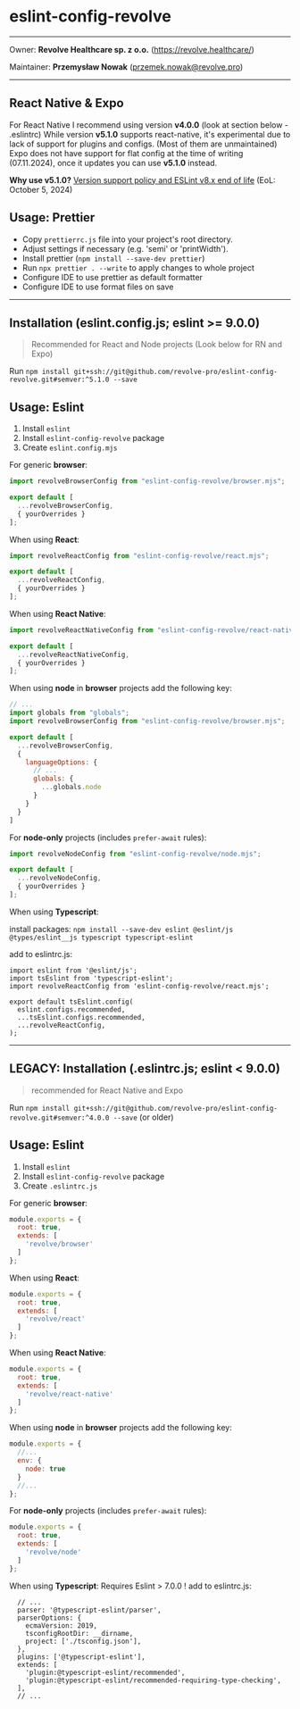 # eslint-config-revolve

---

Owner: **Revolve Healthcare sp. z o.o.** (<https://revolve.healthcare/>)

Maintainer: **Przemysław Nowak** (<przemek.nowak@revolve.pro>)

---

## React Native & Expo

For React Native I recommend using version **v4.0.0** (look at section below - .eslintrc)
While version **v5.1.0** supports react-native, it's experimental due to lack of support for plugins and configs. (Most of them are unmaintained)
Expo does not have support for flat config at the time of writing (07.11.2024), once it updates you can use **v5.1.0** instead.

**Why use v5.1.0?** [Version support policy and ESLint v8.x end of life](https://eslint.org/blog/2024/09/eslint-v8-eol-version-support/) (EoL: October 5, 2024)

## Usage: Prettier

- Copy `prettierrc.js` file into your project's root directory.
- Adjust settings if necessary (e.g. 'semi' or 'printWidth').
- Install prettier (`npm install --save-dev prettier`)
- Run `npx prettier . --write` to apply changes to whole project
- Configure IDE to use prettier as default formatter
- Configure IDE to use format files on save

---

## Installation (eslint.config.js; eslint >= 9.0.0)
> Recommended for React and Node projects (Look below for RN and Expo)

Run `npm install git+ssh://git@github.com/revolve-pro/eslint-config-revolve.git#semver:^5.1.0 --save`

## Usage: Eslint

1. Install `eslint`
1. Install `eslint-config-revolve` package
1. Create `eslint.config.mjs`

For generic **browser**:

```JavaScript
import revolveBrowserConfig from "eslint-config-revolve/browser.mjs";

export default [
  ...revolveBrowserConfig,
  { yourOverrides }
];
```

When using **React**:

```JavaScript
import revolveReactConfig from "eslint-config-revolve/react.mjs";

export default [
  ...revolveReactConfig,
  { yourOverrides }
];
```

When using **React Native**:

```JavaScript
import revolveReactNativeConfig from "eslint-config-revolve/react-native.mjs";

export default [
  ...revolveReactNativeConfig,
  { yourOverrides }
];
```

When using **node** in **browser** projects add the following key:

```JavaScript
// ...
import globals from "globals";
import revolveBrowserConfig from "eslint-config-revolve/browser.mjs";

export default [
  ...revolveBrowserConfig,
  {
    languageOptions: {
      // ...
      globals: {
        ...globals.node
      }
    }
  }
]
```

For **node-only** projects (includes `prefer-await` rules):

```JavaScript
import revolveNodeConfig from "eslint-config-revolve/node.mjs";

export default [
  ...revolveNodeConfig,
  { yourOverrides }
];
```

When using **Typescript**:

install packages: `npm install --save-dev eslint @eslint/js @types/eslint__js typescript typescript-eslint`

add to eslintrc.js:

```JS
import eslint from '@eslint/js';
import tsEslint from 'typescript-eslint';
import revolveReactConfig from 'eslint-config-revolve/react.mjs';

export default tsEslint.config(
  eslint.configs.recommended,
  ...tsEslint.configs.recommended,
  ...revolveReactConfig,
);
```

---

## LEGACY: Installation (.eslintrc.js; eslint < 9.0.0)

> recommended for React Native and Expo

Run `npm install git+ssh://git@github.com/revolve-pro/eslint-config-revolve.git#semver:^4.0.0 --save` (or older)

## Usage: Eslint

1. Install `eslint`
1. Install `eslint-config-revolve` package
1. Create `.eslintrc.js`

For generic **browser**:

```JavaScript
module.exports = {
  root: true,
  extends: [
    'revolve/browser'
  ]
};
```

When using **React**:

```JavaScript
module.exports = {
  root: true,
  extends: [
    'revolve/react'
  ]
};
```

When using **React Native**:

```JavaScript
module.exports = {
  root: true,
  extends: [
    'revolve/react-native'
  ]
};
```

When using **node** in **browser** projects add the following key:

```JavaScript
module.exports = {
  //...
  env: {
    node: true
  }
  //...
};
```

For **node-only** projects (includes `prefer-await` rules):

```JavaScript
module.exports = {
  root: true,
  extends: [
    'revolve/node'
  ]
};
```

When using **Typescript**:
Requires Eslint > 7.0.0 !
add to eslintrc.js:

```JS
  // ...
  parser: '@typescript-eslint/parser',
  parserOptions: {
    ecmaVersion: 2019,
    tsconfigRootDir: __dirname,
    project: ['./tsconfig.json'],
  },
  plugins: ['@typescript-eslint'],
  extends: [
    'plugin:@typescript-eslint/recommended',
    'plugin:@typescript-eslint/recommended-requiring-type-checking',
  ],
  // ...
```
